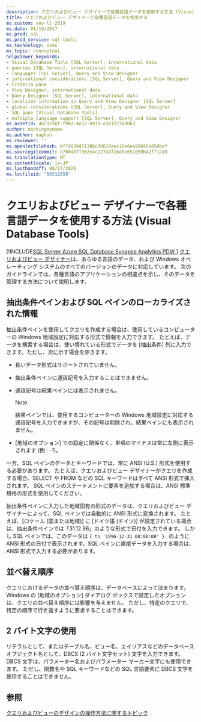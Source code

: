 ```yaml
---
description: クエリおよびビュー デザイナーで各種言語データを使用する方法 (Visual Database Tools)
title: クエリおよびビュー デザイナーで各種言語データを使用する
ms.custom: seo-lt-2019
ms.date: 01/19/2017
ms.prod: sql
ms.prod_service: sql-tools
ms.technology: ssms
ms.topic: conceptual
helpviewer_keywords:
- Visual Database Tools [SQL Server], international data
- queries [SQL Server], international data
- languages [SQL Server], Query and View Designer
- international considerations [SQL Server], Query and View Designer
- Criteria pane
- View Designer, international data
- Query Designer [SQL Server], international data
- localized information in Query and View Designer [SQL Server]
- global considerations [SQL Server], Query and View Designer
- SQL pane [Visual Database Tools]
- multiple language support [SQL Server], Query and View Designer
ms.assetid: 4b51c56f-f902-4e72-b919-e36127369b63
author: markingmyname
ms.author: maghan
ms.reviewer: ''
ms.openlocfilehash: bf7402047138bc70810aec16e6ea99845e85dbef
ms.sourcegitcommit: e700497f962e4c2274df16d9e651059b42ff1a10
ms.translationtype: HT
ms.contentlocale: ja-JP
ms.lasthandoff: 08/17/2020
ms.locfileid: "88312658"
---
```

# <a name="use-the-query-and-view-designer-with-international-data-visual-database-tools"></a>クエリおよびビュー デザイナーで各種言語データを使用する方法 (Visual Database Tools)
[!INCLUDE[SQL Server Azure SQL Database Synapse Analytics PDW ](../../includes/applies-to-version/sql-asdb-asdbmi-asa-pdw.md)]
[クエリおよびビュー デザイナー](../../ssms/visual-db-tools/query-and-view-designer-tools-visual-database-tools.md)は、あらゆる言語のデータ、および Windows オペレーティング システムのすべてのバージョンのデータに対応しています。 次のガイドラインでは、各種言語のアプリケーションの相違点を示し、そのデータを管理する方法について説明します。  
  
## <a name="localized-information-in-the-criteria-and-sql-panes"></a>抽出条件ペインおよび SQL ペインのローカライズされた情報  
抽出条件ペインを使用してクエリを作成する場合は、使用しているコンピューターの Windows 地域設定に対応する形式で情報を入力できます。 たとえば、データを検索する場合は、使い慣れている形式でデータを [抽出条件] 列に入力できます。ただし、次に示す場合を除きます。  
  
-   長いデータ形式はサポートされていません。  
  
-   抽出条件ペインに通貨記号を入力することはできません。  
  
-   通貨記号は結果ペインには表示されません。  
  
    > [!NOTE]  
    > 結果ペインでは、使用するコンピューターの Windows 地域設定に対応する通貨記号を入力できますが、その記号は削除され、結果ペインにも表示されません。  
  
-   [地域のオプション] での設定に関係なく、単項のマイナスは常に左側に表示されます (例 : -1)。  
  
一方、SQL ペインのデータとキーワードでは、常に ANSI (U.S.) 形式を使用する必要があります。 たとえば、クエリおよびビュー デザイナーがクエリを作成する場合、SELECT や FROM などの SQL キーワードはすべて ANSI 形式で挿入されます。 SQL ペインのステートメントに要素を追加する場合は、ANSI 標準規格の形式を使用してください。  
  
抽出条件ペインに入力した地域固有の形式のデータは、クエリおよびビュー デザイナーによって、SQL ペインでは自動的に ANSI 形式に変換されます。 たとえば、[ロケール (国または地域)] に [ドイツ語 (ドイツ)] が設定されている場合は、抽出条件ペインでは「31.12.96」のような形式で日付を入力できます。 しかし SQL ペインでは、このデータは `{ ts '1996-12-31 00:00:00' }.` のように ANSI 形式の日付で表示されます。SQL ペインに直接データを入力する場合は、ANSI 形式で入力する必要があります。  
  
## <a name="sort-order"></a>並べ替え順序  
クエリにおけるデータの並べ替え順序は、データベースによって決まります。 Windows の [地域のオプション] ダイアログ ボックスで設定したオプションは、クエリの並べ替え順序には影響を与えません。 ただし、特定のクエリで、特定の順序で行を返すように要求することはできます。  
  
## <a name="using-double-byte-characters"></a>2 バイト文字の使用  
リテラルとして、またはテーブル名、ビュー名、エイリアスなどのデータベース オブジェクト名として、DBCS (2 バイト文字セット) 文字を入力できます。 DBCS 文字は、パラメーター名およびパラメーター マーカー文字にも使用できます。 ただし、関数名や SQL キーワードなどの SQL 言語要素に DBCS 文字を使用することはできません。  
  
## <a name="see-also"></a>参照

[クエリおよびビューのデザインの操作方法に関するトピック](../../ssms/visual-db-tools/design-queries-and-views-how-to-topics-visual-database-tools.md)
